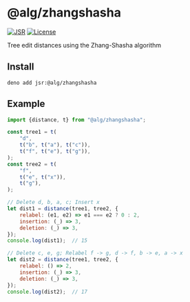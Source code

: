 # @alg/zhangshasha

[![JSR](https://jsr.io/badges/@alg/zhangshasha)](https://jsr.io/@alg/zhangshasha)
[![License](https://img.shields.io/badge/MIT-green?label=license)](https://github.com/alg-js/zhangshasha/blob/main/LICENSE)

Tree edit distances using the Zhang-Shasha algorithm

## Install

```
deno add jsr:@alg/zhangshasha
```

## Example

```javascript
import {distance, t} from "@alg/zhangshasha";

const tree1 = t(
    "d",
    t("b", t("a"), t("c")),
    t("f", t("e"), t("g")),
);
const tree2 = t(
    "f",
    t("e", t("x")),
    t("g"),
);

// Delete d, b, a, c; Insert x
let dist1 = distance(tree1, tree2, {
    relabel: (e1, e2) => e1 === e2 ? 0 : 2,
    insertion: (_) => 3,
    deletion: (_) => 3,
});
console.log(dist1);  // 15

// Delete c, e, g; Relabel f -> g, d -> f, b -> e, a -> x
let dist2 = distance(tree1, tree2, {
    relabel: () => 2,
    insertion: (_) => 3,
    deletion: (_) => 3,
});
console.log(dist2);  // 17
```
